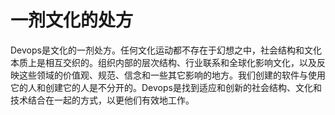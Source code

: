 

# 一剂文化的处方

Devops是文化的一剂处方。任何文化运动都不存在于幻想之中，社会结构和文化本质上是相互交织的。组织内部的层次结构、行业联系和全球化影响文化，以及反映这些领域的价值观、规范、信念和一些其它影响的地方。我们创建的软件与使用它的人和创建它的人是不分开的。Devops是找到适应和创新的社会结构、文化和技术结合在一起的方式，以更他们有效地工作。

